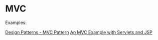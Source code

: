 # MVC

Examples:

[Design Patterns - MVC Pattern](https://www.tutorialspoint.com/design_pattern/mvc_pattern.htm)
[An MVC Example with Servlets and JSP](https://www.baeldung.com/mvc-servlet-jsp)